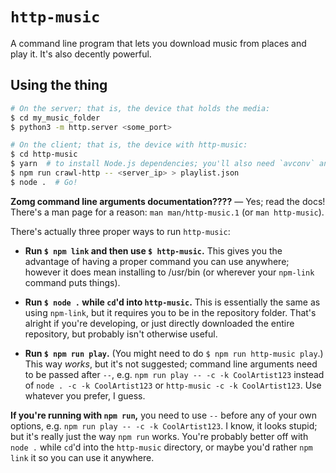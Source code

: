 # `http-music`

A command line program that lets you download music from places and play it.
It's also decently powerful.

## Using the thing

```bash
# On the server; that is, the device that holds the media:
$ cd my_music_folder
$ python3 -m http.server <some_port>

# On the client; that is, the device with http-music:
$ cd http-music
$ yarn  # to install Node.js dependencies; you'll also need `avconv` and `play`/`sox`.
$ npm run crawl-http -- <server_ip> > playlist.json
$ node .  # Go!
```

**Zomg command line arguments documentation????** — Yes; read the docs! There's
a man page for a reason: `man man/http-music.1` (or `man http-music`).

There's actually three proper ways to run `http-music`:

* **Run `$ npm link` and then use `$ http-music`.** This gives you the
  advantage of having a proper command you can use anywhere; however it does
  mean installing to /usr/bin (or wherever your `npm-link` command puts
  things).

* **Run `$ node .` while `cd`'d into `http-music`.** This is essentially the
  same as using `npm-link`, but it requires you to be in the repository folder.
  That's alright if you're developing, or just directly downloaded the entire
  repository, but probably isn't otherwise useful.

* **Run `$ npm run play`.** (You might need to do `$ npm run http-music play`.)
  This way *works*, but it's not suggested; command line arguments need to be
  passed after `--`, e.g. `npm run play -- -c -k CoolArtist123` instead of
  `node . -c -k CoolArtist123` or `http-music -c -k CoolArtist123`. Use
  whatever you prefer, I guess.

**If you're running with `npm run`,** you need to use `--` before any of your
own options, e.g. `npm run play -- -c -k CoolArtist123`. I know, it looks
stupid; but it's really just the way `npm run` works. You're probably better
off with `node .` while `cd`'d into the `http-music` directory, or maybe you'd
rather `npm link` it so you can use it anywhere.
